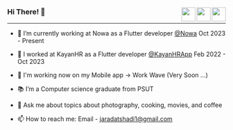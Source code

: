 
### Hi There! 👋  <a href = "mailto: jaradatshadi1@gmail.com"><img align="right" src="https://img.icons8.com/color/48/secured-letter--v1.png" width="32"/></a> <a href="https://x.com/shadiJaradat01"><img align="right"  src="https://img.icons8.com/color/48/twitter--v1.png" width="32"/></a><a href="https://www.linkedin.com/in/shadi-al-jaradat/"><img align="right" src="https://img.icons8.com/color/48/linkedin.png" width="32"/></a>
---

- 🚀 I’m currently working at Nowa as a Flutter developer [@Nowa](https://www.nowa.dev/) Oct 2023 - Present
  
- 🧾 I worked at KayanHR as a Flutter developer [@KayanHRApp](https://apps.apple.com/jo/app/kayanhr/id1539212937?platform=iphone) Feb 2022 - Oct 2023

- 👀 I'm working now on my Mobile app -> Work Wave (Very Soon ...)

- 📚  I’m a Computer science graduate from PSUT

- 💬  Ask me about topics about photography, cooking, movies, and coffee

- 📫 How to reach me: Email - jaradatshadi1@gmail.com
